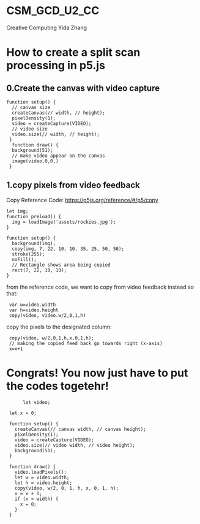 # CSM_GCD_U2_CC
Creative Computing
Yida Zhang
# How to create a split scan processing in p5.js

## 0.Create the canvas with video capture
    function setup() {
      // canvas size
      createCanvas(// width, // height);
      pixelDensity(1);
      video = createCapture(VIDEO);
      // video size
      video.size(// width, // height);
     }
      function draw() {
      background(51);
      // make video appear on the canvas
      image(video,0,0,)
     }

     
## 1.copy pixels from video feedback
Copy Reference Code: https://p5js.org/reference/#/p5/copy
    
    let img;
    function preload() {
      img = loadImage('assets/rockies.jpg');
    }

    function setup() {
      background(img);
      copy(img, 7, 22, 10, 10, 35, 25, 50, 50);
      stroke(255);
      noFill();
      // Rectangle shows area being copied
      rect(7, 22, 10, 10);
    }
    
from the reference code, we want to copy from video feedback instead
so that:

     var w=video.width
     var h=video.height
     copy(video, video.w/2,0,1,h)

copy the pixels to the designated column:

     copy(video, w/2,0,1,h,x,0,1,h);
     // making the copied feed back go towards right (x-axis)
     x=x+1
     
# Congrats! You now just have to put the codes togetehr!

          let video;

     let x = 0;

     function setup() {
       createCanvas(// canvas width, // canvas height);
       pixelDensity(1);
       video = createCapture(VIDEO);
       video.size(// video width, // video height);
       background(51);
     }

     function draw() {
       video.loadPixels();
       let w = video.width;
       let h = video.height;
       copy(video, w/2, 0, 1, h, x, 0, 1, h);
       x = x + 1;
       if (x > width) {
         x = 0;
       }
     }
